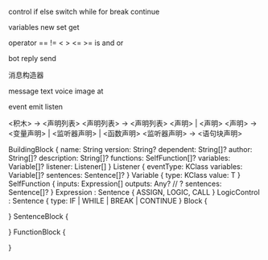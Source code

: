 control
if else switch while for break continue

variables
new set get

operator
== != < > <= >= is and or 

bot
reply send

消息构造器


message
text voice image at

event
emit listen

<积木> -> <声明列表>
<声明列表> -> <声明列表> <声明> | <声明>
<声明> -> <变量声明> | <监听器声明> | <函数声明>
<监听器声明> -> <语句块声明>


BuildingBlock {
    name: String
    version: String?
    dependent: String[]?
    author: String[]?
    description: String[]?
    functions: SelfFunction[]?
    variables: Variable[]?
    listener: Listener[]
}
Listener {
    eventType: KClass
    variables: Variable[]?
    sentences: Sentence[]?
}
Variable {
    type: KClass
    value: T
}
SelfFunction {
    inputs: Expression[]
    outputs: Any? // ?
    sentences: Sentence[]?
}
Expression : Sentence {
    ASSIGN, LOGIC, CALL
}
LogicControl : Sentence {
    type: IF | WHILE | BREAK | CONTINUE
}
Block {
    
}
SentenceBlock {
    
}
FunctionBlock {
    
}
